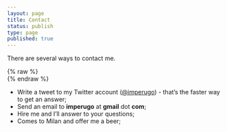 ```yaml
---
layout: page
title: Contact
status: publish
type: page
published: true
---
```

There are several ways to contact me.

{% raw %}
<br />
{% endraw %}

* Write a tweet to my Twitter account ([@imperugo](http://twitter.com/imperugo)) - that’s the faster way to get an answer;
* Send an email to **imperugo** at **gmail** dot **com**;
* Hire me and I’ll answer to your questions;
* Comes to Milan and offer me a beer;

